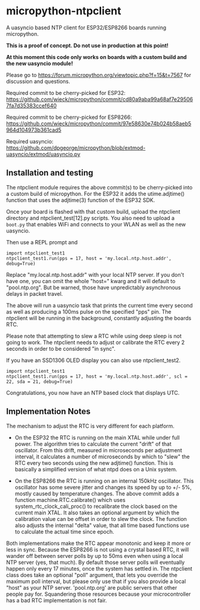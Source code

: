 micropython-ntpclient
=====================

A uasyncio based NTP client for ESP32/ESP8266 boards running micropython.

**This is a proof of concept. Do not use in production at this point!**

**At this moment this code only works on boards with a
custom build and the new uasyncio module!**

Please go to https://forum.micropython.org/viewtopic.php?f=15&t=7567
for discussion and questions. 

Required commit to be cherry-picked for ESP32: 
https://github.com/wieck/micropython/commit/cd80a9aba99a68af7e295067fa7d35383ccef640

Required commit to be cherry-picked for ESP8266: 
https://github.com/wieck/micropython/commit/97e58630e74b024b58aeb5964d104973b361cad5

Required uasyncio:
https://github.com/dpgeorge/micropython/blob/extmod-uasyncio/extmod/uasyncio.py


Installation and testing
------------------------

The ntpclient module requires the above commit(s) to be cherry-picked
into a custom build of micropython. For the ESP32 it adds the utime.adjtime()
function that uses the adjtime(3) function of the ESP32 SDK.

Once your board is flashed with that custom build, upload the
ntpclient directory and ntpclient_test[12].py scripts. You also need to upload
a ```boot.py``` that enables WiFi and connects to your WLAN as well as
the new uasyncio.

Then use a REPL prompt and
```
import ntpclient_test1
ntpclient_test1.run(pps = 17, host = 'my.local.ntp.host.addr', debug=True)
```

Replace "my.local.ntp.host.addr" with your local NTP server. If you don't have
one, you can omit the whole "host=" kwarg and it will default to
"pool.ntp.org". But be warned, those have unpredictably asynchronous
delays in packet travel.

The above will run a uasyncio task that prints the current time every
second as well as producing a 100ms pulse on the specified "pps" pin.
The ntpclient will be running in the background, constantly adjusting
the boards RTC.

Please note that attempting to slew a RTC while using deep sleep is
not going to work. The ntpclient needs to adjust or calibrate the RTC
every 2 seconds in order to be considered "in sync".

If you have an SSD1306 OLED display you can also use ntpclient_test2.
```
import ntpclient_test1
ntpclient_test1.run(pps = 17, host = 'my.local.ntp.host.addr', scl = 22, sda = 21, debug=True)
```

Congratulations, you now have an NTP based clock that displays UTC.


Implementation Notes
--------------------

The mechanism to adjust the RTC is very different for each platform.

* On the ESP32 the RTC is running on the main XTAL while under full power.
  The algorithm tries to calculate the current "drift" of that oscillator.
  From this drift, measured in microseconds per adjustment interval, it
  calculates a number of microseconds by which to "slew" the RTC every
  two seconds using the new adjtime() function. This is basically a
  simplified version of what ntpd does on a Unix system.

* On the ESP8266 the RTC is running on an internal 150kHz oscillator.
  This oscillator has some severe jitter and changes its speed by up to
  +/- 5%, mostly caused by temperature changes. The above commit adds a
  function machine.RTC.calibrate() which uses system_rtc_clock_cali_proc()
  to recalibrate the clock based on the current main XTAL. It also
  takes an optional argument by which the calibration value can be offset
  in order to slew the clock. The function also adjusts the internal
  "delta" value, that all time based functions use to calculate the
  actual time since epoch.

Both implementations make the RTC appear monotonic and keep it more or
less in sync. Because the ESP8266 is not using a crystal based RTC, it
will wander off between server polls by up to 50ms even when using a
local NTP server (yes, that much). By default those server polls
will eventually happen only every 17 minutes, once the system has
settled in. The ntpclient class does take an optional "poll" argument,
that lets you override the maximum poll interval, but please only use
that if you also provide a local "host" as your NTP server. 'pool.ntp.org'
are public servers that other people pay for. Squandering those
resources because your microcontroller has a bad RTC implementation is
not fair.
